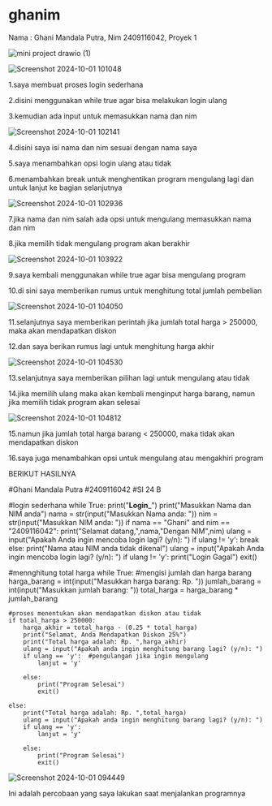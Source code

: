 # ghanim
Nama : Ghani Mandala Putra, Nim 2409116042, Proyek 1

![mini project  drawio (1)](https://github.com/user-attachments/assets/bc49676b-2bab-4e77-8981-a937173e151b)

![Screenshot 2024-10-01 101048](https://github.com/user-attachments/assets/68e5d124-adc2-4d48-9f4d-5875624bbd84)

1.saya membuat proses login sederhana 

2.disini menggunakan while true agar bisa melakukan login ulang 

3.kemudian ada input untuk memasukkan nama dan nim


![Screenshot 2024-10-01 102141](https://github.com/user-attachments/assets/9c4be7a0-d7c2-4633-b61b-d9bd7d30b370)

4.disini saya isi nama dan nim  sesuai dengan nama saya

5.saya menambahkan opsi login ulang atau tidak

6.menambahkan break untuk menghentikan program mengulang lagi dan untuk lanjut ke bagian selanjutnya

![Screenshot 2024-10-01 102936](https://github.com/user-attachments/assets/0c7323ea-cb0e-4dc5-aa1f-7d7eb9e85dea)

7.jika nama dan nim salah ada opsi untuk mengulang memasukkan nama dan nim

8.jika memilih tidak mengulang program akan berakhir

![Screenshot 2024-10-01 103922](https://github.com/user-attachments/assets/6d922bdb-2436-4e33-9d16-b737f1877c22)

9.saya kembali menggunakan while true agar bisa mengulang program

10.di sini saya memberikan rumus untuk menghitung total jumlah pembelian

![Screenshot 2024-10-01 104050](https://github.com/user-attachments/assets/5230daef-c463-4048-b881-0d4143367fa5)

11.selanjutnya saya memberikan perintah jika jumlah total harga > 250000, maka akan mendapatkan diskon

12.dan saya berikan rumus lagi untuk menghitung harga akhir

![Screenshot 2024-10-01 104530](https://github.com/user-attachments/assets/53e6a22a-8fed-4008-ac55-b486913d6ee9)

13.selanjutnya saya memberikan pilihan lagi untuk mengulang atau tidak

14.jika memilih ulang maka akan kembali menginput harga barang, namun jika memilih tidak program akan selesai

![Screenshot 2024-10-01 104812](https://github.com/user-attachments/assets/07eddf47-47f6-432b-8924-083d9e987f39)

15.namun jika jumlah total harga barang < 250000, maka tidak akan mendapatkan diskon

16.saya juga menambahkan opsi untuk mengulang atau mengakhiri program

BERIKUT HASILNYA

#Ghani Mandala Putra
#2409116042
#SI 24 B

#login sederhana
while True:
    print("__________Login___________")
    print("Masukkan Nama dan NIM anda")
    nama = str(input("Masukkan Nama anda: "))
    nim = str(input("Masukkan NIM anda: "))
    if nama == "Ghani" and nim == "2409116042":
        print("Selamat datang,",nama,"Dengan NIM",nim)
        ulang = input("Apakah Anda ingin mencoba login lagi? (y/n): ")
        if ulang != 'y': break 
    else:
        print("Nama atau NIM anda tidak dikenal")
        ulang = input("Apakah Anda ingin mencoba login lagi? (y/n): ")
        if ulang != 'y':
            print("Login Gagal")
            exit()

#mennghitung total harga
while True:
    #mengisi jumlah dan harga barang
    harga_barang = int(input("Masukkan harga barang: Rp. "))
    jumlah_barang = int(input("Masukkan jumlah barang: "))
    total_harga = harga_barang * jumlah_barang

    #proses menentukan akan mendapatkan diskon atau tidak
    if total_harga > 250000:
        harga_akhir = total_harga - (0.25 * total_harga)
        print("Selamat, Anda Mendapatkan Diskon 25%")
        print("Total harga adalah: Rp. ",harga_akhir)
        ulang = input("Apakah anda ingin menghitung barang lagi? (y/n): ")
        if ulang == 'y':  #pengulangan jika ingin mengulang
            lanjut = 'y'
        
        else:
            print("Program Selesai")
            exit()

    else:
        print("Total harga adalah: Rp. ",total_harga)
        ulang = input("Apakah anda ingin menghitung barang lagi? (y/n): ")
        if ulang == 'y':
            lanjut = 'y'
        
        else:
            print("Program Selesai")
            exit()


![Screenshot 2024-10-01 094449](https://github.com/user-attachments/assets/ca99e296-a85e-408e-b25c-946d7b04e2e8)

Ini adalah percobaan yang saya lakukan saat menjalankan programnya


